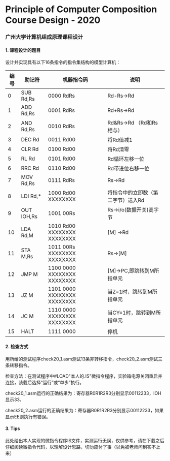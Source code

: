 # Principle of Computer Composition Course Design - 2020
### 广州大学计算机组成原理课程设计

#### 1. 课程设计的题目

设计并实现具有以下16条指令的指令集结构的模型计算机：

| 编号 | 助记符       | 机器指令码                       | 说明                               |
| ---- | ------------ | -------------------------------- | ---------------------------------- |
| 0    | SUB  Rd,Rs   | 0000  RdRs                       | Rd-Rs→Rd                           |
| 1    | ADD Rd,Rs    | 0001  RdRs                       | Rd+Rs→Rd                           |
| 2    | AND Rd,Rs    | 0010  RdRs                       | Rd&Rs→Rd （Rd和Rs相与）            |
| 3    | DEC Rd       | 0011  Rd00                       | 将Rd值减1                          |
| 4    | CLR Rd       | 0100  Rd00                       | 将Rd清零                           |
| 5    | RL Rd        | 0101  Rd00                       | Rd循环左移一位                     |
| 6    | RRC Rd       | 0110  Rd00                       | Rd带进位右移一位                   |
| 7    | MOV Rd,Rs    | 0111  RdRs                       | Rs→Rd                              |
| 8    | LDI  Rd,*    | 1000  Rd00  XXXXXXXX             | 将指令中的立即数（第二字节）送入Rd |
| 9    | OUT   IOH,Rs | 1001 00Rs                        | Rs→i/o(数据开关)高字节             |
| 10   | LDA   Rd,M   | 1010  Rd00  XXXXXXXX    XXXXXXXX | [M] →Rd                            |
| 11   | STA   M,Rs   | 1011  00Rs  XXXXXXXX  XXXXXXXX   | Rs→[M]                             |
| 12   | JMP M        | 1100  0000  XXXXXXXX  XXXXXXXX   | [M]→PC,即跳转到M所指单元           |
| 13   | JZ M         | 1101  0000  XXXXXXXX  XXXXXXXX   | 当Z=1时，跳转到M所指单元           |
| 14   | JC M         | 1110  0000  XXXXXXXX  XXXXXXXX   | 当CY=1时，跳转到M所指单元          |
| 15   | HALT         | 1111  0000                       | 停机                               |



#### 2. 检查方式

用所给的测试程序check20_1.asm测试13条非转移指令，check20_2.asm测试三条转移指令。

检查方法：在测试程序中#LOAD"本人的.IS"微指令程序，实验箱电源关闭重启并连接，装载后选择“运行”或“单步”执行。

check20_1.asm运行的正确结果为：寄存器R0R1R2R3分别显示00112233，IOH显示33。

check20_2.asm运行的正确结果为：寄存器R0R1R2R3分别显示00112233，如果显示EE则执行有错误。



#### 3. Tips

此处给出本人实现的微指令程序IS文件，实测运行无误，仅供参考，请在下载之后仔细阅读微指令代码，以理解设计思路，切勿应付了事（以免被老师问到答不上来）